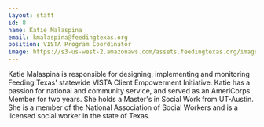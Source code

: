 ```yaml
---
layout: staff
id: 8
name: Katie Malaspina
email: kmalaspina@feedingtexas.org
position: VISTA Program Coordinator
image: https://s3-us-west-2.amazonaws.com/assets.feedingtexas.org/images/staff/katie-malaspina.JPG
---
```

Katie Malaspina is responsible for designing, implementing and monitoring Feeding Texas' statewide VISTA Client Empowerment Initiative. Katie has a passion for national and community service, and served as an AmeriCorps Member for two years. She holds a  Master's in Social Work from UT-Austin. She is a member of the National Association of Social Workers and is a licensed social worker in the state of Texas.
